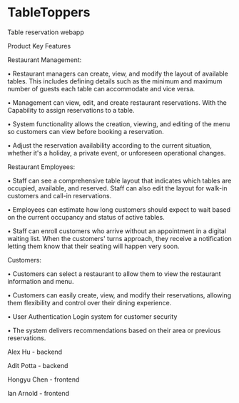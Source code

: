 # TableToppers
Table reservation webapp


Product Key Features



Restaurant Management:

•	Restaurant managers can create, view, and modify the layout of available tables. This includes defining details such as the minimum and maximum number of guests each table can accommodate and vice versa.

•	Management can view, edit, and create restaurant reservations. With the Capability to assign reservations to a table.

•	System functionality allows the creation, viewing, and editing of the menu so customers can view before booking a reservation.

•	Adjust the reservation availability according to the current situation, whether it's a holiday, a private event, or unforeseen operational changes.

Restaurant Employees:

•	Staff can see a comprehensive table layout that indicates which tables are occupied, available, and reserved.  Staff can also edit the layout for walk-in customers and call-in reservations.

•	Employees can estimate how long customers should expect to wait based on the current occupancy and status of active tables.

•	Staff can enroll customers who arrive without an appointment in a digital waiting list. When the customers' turns approach, they receive a notification letting them know that their seating will happen very soon. 

Customers:

•	Customers can select a restaurant to allow them to view the restaurant information and menu.

•	Customers can easily create, view, and modify their reservations, allowing them flexibility and control over their dining experience.

•	User Authentication Login system for customer security

•	The system delivers recommendations based on their area or previous reservations.




Alex Hu - backend

Adit Potta - backend

Hongyu Chen - frontend

Ian Arnold - frontend
